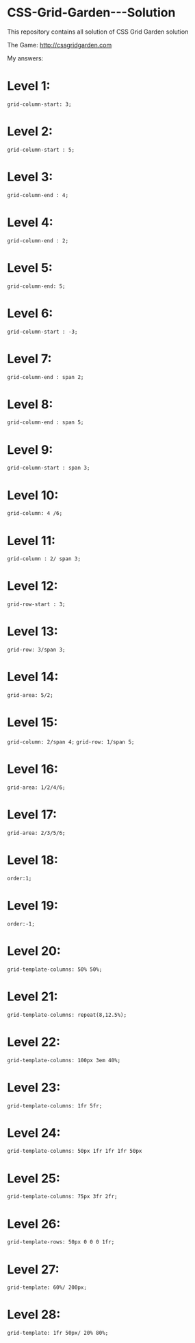 # CSS-Grid-Garden---Solution
This repository contains all solution of CSS Grid Garden solution

The Game: http://cssgridgarden.com

My answers:

# Level 1:
`grid-column-start: 3;`

# Level 2:
`grid-column-start : 5;`

# Level 3:
`grid-column-end : 4;`

# Level 4:
`grid-column-end : 2;`

# Level 5:
`grid-column-end: 5;`

# Level 6:
`grid-column-start : -3;`

# Level 7:
`grid-column-end : span 2;`

# Level 8:
`grid-column-end : span 5;`

# Level 9:
`grid-column-start : span 3;`

# Level 10:
`grid-column: 4 /6;`

# Level 11:
`grid-column : 2/ span 3;`

# Level 12:
`grid-row-start : 3;`

# Level 13:
`grid-row: 3/span 3;`

# Level 14:
`grid-area: 5/2;`

# Level 15:
`grid-column: 2/span 4;`
`grid-row: 1/span 5;`

# Level 16:
`grid-area: 1/2/4/6;`

# Level 17:
`grid-area: 2/3/5/6;`

# Level 18:
`order:1;`

# Level 19:
`order:-1;`

# Level 20:
`grid-template-columns: 50% 50%;`

# Level 21:
`grid-template-columns: repeat(8,12.5%);`

# Level 22:
`grid-template-columns: 100px 3em 40%;`

# Level 23:
`grid-template-columns: 1fr 5fr;`

# Level 24:
`grid-template-columns: 50px 1fr 1fr 1fr 50px`

# Level 25:
`grid-template-columns: 75px 3fr 2fr;`

# Level 26:
`grid-template-rows: 50px 0 0 0 1fr;`

# Level 27:
`grid-template: 60%/ 200px;`

# Level 28:
`grid-template: 1fr 50px/ 20% 80%;`
